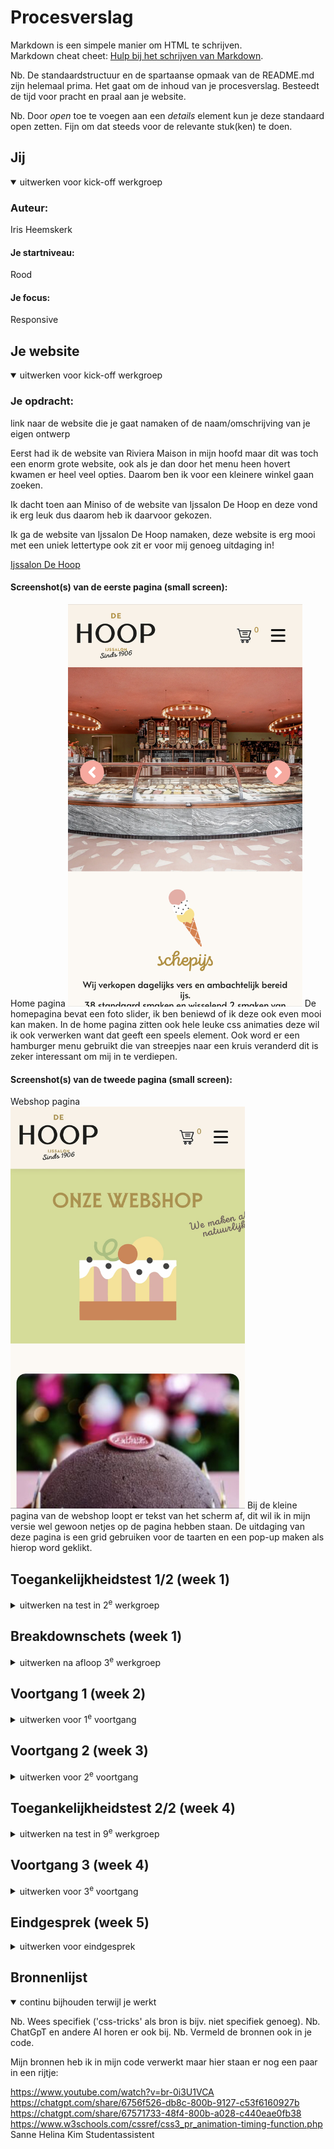 # Procesverslag
Markdown is een simpele manier om HTML te schrijven.  
Markdown cheat cheet: [Hulp bij het schrijven van Markdown](https://github.com/adam-p/markdown-here/wiki/Markdown-Cheatsheet).

Nb. De standaardstructuur en de spartaanse opmaak van de README.md zijn helemaal prima. Het gaat om de inhoud van je procesverslag. Besteedt de tijd voor pracht en praal aan je website.

Nb. Door *open* toe te voegen aan een *details* element kun je deze standaard open zetten. Fijn om dat steeds voor de relevante stuk(ken) te doen.





## Jij

<details open>
  <summary>uitwerken voor kick-off werkgroep</summary>

  ### Auteur:
  Iris Heemskerk

  #### Je startniveau:
 Rood

  #### Je focus:
  Responsive
 
</details>





## Je website

<details open>
  <summary>uitwerken voor kick-off werkgroep</summary>

  ### Je opdracht:
  link naar de website die je gaat namaken of de naam/omschrijving van je eigen ontwerp

 Eerst had ik de website van Riviera Maison in mijn hoofd maar dit was toch een enorm grote website, ook als je dan door het menu heen hovert kwamen er heel veel opties. Daarom ben ik voor een kleinere winkel gaan zoeken.

 Ik dacht toen aan Miniso of de website van Ijssalon De Hoop en deze vond ik erg leuk dus daarom heb ik daarvoor gekozen.

  Ik ga de website van Ijssalon De Hoop namaken, deze website is erg mooi met een uniek lettertype ook zit er voor mij genoeg uitdaging in!

  <a href="https://www.ijssalondehoop.nl/home/">Ijssalon De Hoop</a>

  #### Screenshot(s) van de eerste pagina (small screen): 
  Home pagina
  <img src="readme-images/IMG_4212.jpg" width="375px" alt="Homepagina">
  De homepagina bevat een foto slider, ik ben beniewd of ik deze ook even mooi kan maken. In de home pagina zitten ook hele leuke css animaties deze wil ik ook verwerken want dat geeft een speels element. Ook word er een hamburger menu gebruikt die van streepjes naar een kruis veranderd dit is zeker interessant om mij in te verdiepen.

  #### Screenshot(s) van de tweede pagina (small screen):
  Webshop pagina  
  <img src="readme-images/webso.jpg" width="375px" alt="Duurzaam pagina">
  Bij de kleine pagina van de webshop loopt er tekst van het scherm af, dit wil ik in mijn versie wel gewoon netjes op de pagina hebben staan. De uitdaging van deze pagina is een grid gebruiken voor de taarten en een pop-up maken als hierop word geklikt.
 
</details>



## Toegankelijkheidstest 1/2 (week 1)

<details>
  <summary>uitwerken na test in 2<sup>e</sup> werkgroep</summary>

  ### Bevindingen
  Lijst met je bevindingen die in de test naar voren kwamen:

Ik kan de links in de website overslaan door skip links, nog niet alles wordt goed beschreven zo hoor ik op de voiceover afbeelding2550 maar niet wat er op de afbeelding wordt weergegeven.

Ik kan de voiceover met pijltjes besturen en de control, option command met een pijltje gebruiken om te springen naar links of headings in de website.


<img src="readme-images/vertel.jpg" width="375px" alt="Snelheid aanpassen">
<img src="readme-images/vertel2.jpg" width="375px" alt="Link verteller">

  -Duidelijke omschrijving van de website bij de voiceover.
  -Bij links werden verteld dat deze klikbaar waren.
  -Er is een optie om links te skippen en meteen naar de content van de website te gaan.
  -Er is een draaiknop waarmee je makkelijk naar 1 deel van de website kan springen.
  -Best wel wat waarschuwingen in de website.


De website heeft in de validator best nog wel wat errors en waarschuwingen, dit komt omdat er inline style elementen worden gebruikt en ook omdat er sommige elementen niet goed worden genest.

<img src="readme-images/IMG_4446.jpg" width="375px" alt="validator1">
<img src="readme-images/IMG_4447.jpg" width="375px" alt="validotor2">

  

</details>



## Breakdownschets (week 1)

<details>
  <summary>uitwerken na afloop 3<sup>e</sup> werkgroep</summary>

  Hier heb ik gekeken naar hoe de website is opgebouwd en hoe ik dit eventueel met code in elkaar kan zetten.

  ### de hele pagina: 
  <img src="readme-images/breakdown.png" width="375px" alt="breakdown van de hele pagina">

  ### dynamisch deel (bijv menu): 
  <img src="readme-images/bouncy.png" width="375px" alt="breakdown van een dynamisch deel">

  ### wellicht nog een dynamisch deel (bijv filter): 
  <img src="readme-images/hamm.png" width="375px" alt="breakdown van nog een dynamisch deel">

</details>





## Voortgang 1 (week 2)

<details>
  <summary>uitwerken voor 1<sup>e</sup> voortgang</summary>

  ### Stand van zaken
  hier dit ging goed & dit was lastig (neem ook screenshots op van delen van je website en code)

   <img src="readme-images/process.png" width="375px" alt="css code">
   <img src="readme-images/process2.png" width="375px" alt="html weergave">
    <img src="readme-images/navnu.png" width="375px" alt="navigatie groot scherm">

  

Wat ik wou verbeteren is dat elementen in het midden gingen staan binnen de grid, een beeld hebben voor de grote navigatie en feedback over mijn html tot nu toe.

  ### Agenda voor meeting
  samen met je groepje opstellen

  Joost: vragen over tekst over een foto laten lopen, px en em verhouding
  Luna: Align items en justify items en elementen selecteren
  Iris: Binnen een grid afbeeldingen centreren

  ### Verslag van meeting
  hier na afloop snel de uitkomsten van de meeting vastleggen

 Dit heb ik geleerd:

- Waar een z-index voor wordt gebruikt.
- Dat ik beter een flexbox kan gebruiken ipv grid voor mijn website onderdeel.
- Dat ik nog het favicon van de website moet overnemen.
- Dat ik alles even in sections + articles moet neerzetten.
- Dat ik een nieuwe nav moet maken voor grotere schaal.
- Dat ik doormiddel van details een dropdown kan maken.
- Dat ik beter met margin-bottom kan werken ipv span toe te voegen in de html.
- Dat inline style elementen weggehaald moeten worden.

</details>





## Voortgang 2 (week 3)

<details>
  <summary>uitwerken voor 2<sup>e</sup> voortgang</summary>

  ### Stand van zaken
  hier dit ging goed & dit was lastig (neem ook screenshots op van delen van je website en code)
<img src="readme-images/dropdown.png" width="375px" alt="dropdown header">

Ik wil mijn header verbeteren en mijn hamburgermenu van kleur laten veranderen ook moet ik nog een deel van de homepagina responsive maken.

  ### Agenda voor meeting
  samen met je groepje opstellen

  Luna: Vragen over animatie, grid en responsive footer
  Alycia: zoekbalk verplaatsen en grid
  Iris: Dropdown vragen en hamburgermenu kleur vragen

  ### Verslag van meeting
  hier na afloop snel de uitkomsten van de meeting vastleggen

  - Hoe grid werkt in een menu
  - Hoe ik items in het hamburgermenu kan positioneren
  - Hoe ik een dark en lightmode mooi kan verwerken

</details>





## Toegankelijkheidstest 2/2 (week 4)

<details>
  <summary>uitwerken na test in 9<sup>e</sup> werkgroep</summary>

  ### Bevindingen
  Lijst met je bevindingen die in de test naar voren kwamen:

De Hoop website:

De eerste kop op de home pagina is een h3 dit is van het stukje volg ons, de heading volgorde is dus niet goed op deze website.

<img src="readme-images/kop.png" width="375px" alt="headers">

Het is niet duidelijk waar een link je naartoe brengt. De tekst van een link bij De Hoop website geeft maar weinig informatie, er staat alleen "lees meer" en niet naar welke pagina je kan gaan.

Mijn website:

Bij mijn website werd eerst de H1 niet voorgelezen omdat hij ook voor de schermlezer was verstopt, door de class visually hidden toe te voegen werd hij wel gewoon voorgelezen.

Alle afbeeldingen op de website waren ook duidelijk omschreven en de aria labels zorgt voor een goede omschrijving van de links.

Toen ik mijn website in de w3c validator had gestopt kwam ik erachter dat sommige html elementen nog niet goed waren afgesloten, deze errors had ik niet eerder binnen Vscode gezien. Ik ben toen de errors langs gegaan en heb deze opgelost.

<img src="readme-images/error2.png" width="375px" alt="headers">



  Verbeteringen:

-Logische heading volgorde, de website heeft in de header een h1 en daarna per sectie weer een h2.
  -Ik heb de tekstomschrijving veranderd ipv lees meer bijvoorbeeld ijskarren huren, dan weet de gebruiker wat deze kan verwachten.
  -Geen foutmeldingen in de website.
  -Goed leesbare tekst voor iedereen.
  -De website heeft nu een darkmode wat fijn is voor de gebruiker.
  -Ik heb aria-labels toegevoegd zodat links duidelijker zijn.
  -De h1 heeft nu een class waardoor deze niet te zien is maar wel door de schermlezer wordt voorgelezen.
  -Alle elementen zijn goed afgesloten waardoor er geen errors in de html staan.

<img src="readme-images/h1_web.png" width="375px" alt="dropdown header">

<img src="readme-images/aria label.png" width="375px" alt="dropdown header">
   



</details>





## Voortgang 3 (week 4)

<details>
  <summary>uitwerken voor 3<sup>e</sup> voortgang</summary>



  ### Stand van zaken
  hier dit ging goed & dit was lastig (neem ook screenshots op van delen van je website en code)

  Ik heb een pop-up toegevoegd aan mijn webshop pagina, ik heb dit nog nooit eerder toegepast dus ik heb een video gevolgd om deze toe te voegen.
Ik moet de pop-up wel nog goed stylen voor een computer formaat.
  <img src="readme-images/pop-up stylen.png" width="375px" alt="pop-up">


  ### Agenda voor meeting
  samen met je groepje opstellen

Luna: thema slideshow vraag
Joost: svg path maken en stop en start knop van een video
  Iris: Hoe kan ik een dialog goed stylen?


  ### Verslag van meeting
  hier na afloop snel de uitkomsten van de meeting vastleggen

  - Hamburgermenu weer zichtbaar.
  - Lettertypes goed overgenomen in de website, het werkt nu ook buiten VScode.
  - Ik zou een div kunnen toevoegen voor het kruisje binnen de dialog.


</details>





## Eindgesprek (week 5)

<details>
  <summary>uitwerken voor eindgesprek</summary>

  ### Je uitkomst - karakteristiek screenshots:
  <img src="readme-images/hammie.png" width="375px" alt="hamburgermenu">
<img src="readme-images/pretty.png" width="375px" alt="layout">

  ### Dit ging goed/Heb ik geleerd: 
  Korte omschrijving met plaatjes

Wat goed ging was de lay-out overnemen van De Hoop website, ook kon ik de animaties goed verwerken zoals bij de social icons en de catogorieën.
Ik ben ook erg trots dat de slider in de website zit, ik wist de basis te verwerken maar voor het JS deel heb ik hulp gekregen.

Het is ook niet perfect nagemaakt maar ik heb zeker weer nieuwe dingen geleerd en veel tijd besteed aan het coderen van deze website. De opdrachten in de les hebben mij ook goed geholpen.
  <img src="readme-images/hover.png" width="375px" alt="animaties">

Ik ben ook erg trots op de webshop pagina, hier heb ik met grid gewerkt om alle onderdelen mooi responsive te krijgen!

  ### Dit was lastig/Is niet gelukt:
  Ik merkte dat het positioneren van sommige onderdelen nog best moeilijk ging, zoals bij de fotolijsten die de pagina kapot maakte als ze naast elkaar moesten staan.

  Het is mij uiteindelijk wel gelukt ze netjes naast elkaar te krijgen op een groot scherm en bij kleine schermen zie je dan 1 fotolijst

  Dit was de eerste keer dat ik een hamburgermenu in een website had toegevoegd, het stylen hiervan ging daarom helaas ook lastig. Gelukkig is het gelukt met 100% vw om het hamburgermenu over de hele breedte te laten lopen.


  <img src="readme-images/pop-upt.png" width="375px" alt="pop-up">

  Om bij de pop-up het kruisje helemaal rechtsboven alle content te krijgen zou ik volgens de student assistenten een div moeten gebruiken, ik heb er toen voor gekozen het op een andere manier op te lossen en ben trots op de indeling van de pop-up op mobiel scherm.

  Ook bleef de pop-up heel raar onderin het scherm staan, ik heb meerdere keren geprobeerd deze weg te halen maar dit was niet gelukt.

  ### Feedback:

  Verbeter je WCAG check en vul deze aan, de h1 werd niet door de schermlezer voorgelezen ook had ik nog niet bij alle links/buttons aria labels toegevoegd waardoor alleen de tekst werd voorgelezen. Door de aanpassingen is de website ook duidelijk voor iemand die een schermlezer gebruikt.


</details>


## Bronnenlijst

<details open>
  <summary>continu bijhouden terwijl je werkt</summary>

  Nb. Wees specifiek ('css-tricks' als bron is bijv. niet specifiek genoeg). 
  Nb. ChatGpT en andere AI horen er ook bij.
  Nb. Vermeld de bronnen ook in je code.

  Mijn bronnen heb ik in mijn code verwerkt maar hier staan er nog een paar in een rijtje:

https://www.youtube.com/watch?v=br-0i3U1VCA 
https://chatgpt.com/share/6756f526-db8c-800b-9127-c53f6160927b 
https://chatgpt.com/share/67571733-48f4-800b-a028-c440eae0fb38
https://www.w3schools.com/cssref/css3_pr_animation-timing-function.php
Sanne
Helina Kim
Studentassistent


</details>